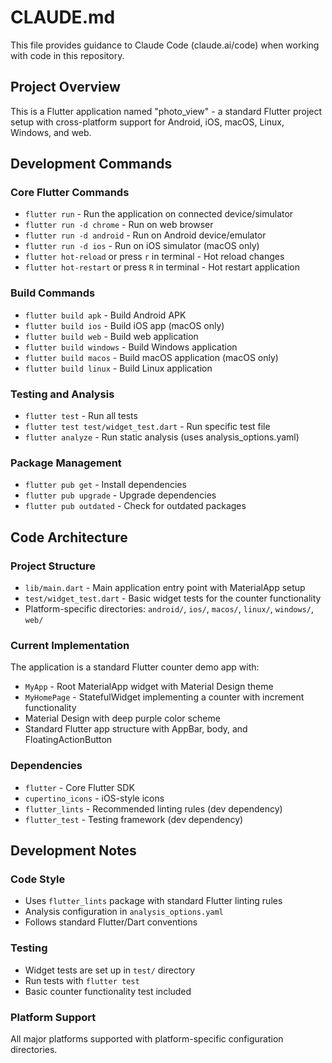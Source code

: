 # CLAUDE.md

This file provides guidance to Claude Code (claude.ai/code) when working with code in this repository.

## Project Overview

This is a Flutter application named "photo_view" - a standard Flutter project setup with cross-platform support for Android, iOS, macOS, Linux, Windows, and web.

## Development Commands

### Core Flutter Commands
- `flutter run` - Run the application on connected device/simulator
- `flutter run -d chrome` - Run on web browser
- `flutter run -d android` - Run on Android device/emulator
- `flutter run -d ios` - Run on iOS simulator (macOS only)
- `flutter hot-reload` or press `r` in terminal - Hot reload changes
- `flutter hot-restart` or press `R` in terminal - Hot restart application

### Build Commands
- `flutter build apk` - Build Android APK
- `flutter build ios` - Build iOS app (macOS only)
- `flutter build web` - Build web application
- `flutter build windows` - Build Windows application
- `flutter build macos` - Build macOS application (macOS only)
- `flutter build linux` - Build Linux application

### Testing and Analysis
- `flutter test` - Run all tests
- `flutter test test/widget_test.dart` - Run specific test file
- `flutter analyze` - Run static analysis (uses analysis_options.yaml)

### Package Management
- `flutter pub get` - Install dependencies
- `flutter pub upgrade` - Upgrade dependencies
- `flutter pub outdated` - Check for outdated packages

## Code Architecture

### Project Structure
- `lib/main.dart` - Main application entry point with MaterialApp setup
- `test/widget_test.dart` - Basic widget tests for the counter functionality
- Platform-specific directories: `android/`, `ios/`, `macos/`, `linux/`, `windows/`, `web/`

### Current Implementation
The application is a standard Flutter counter demo app with:
- `MyApp` - Root MaterialApp widget with Material Design theme
- `MyHomePage` - StatefulWidget implementing a counter with increment functionality
- Material Design with deep purple color scheme
- Standard Flutter app structure with AppBar, body, and FloatingActionButton

### Dependencies
- `flutter` - Core Flutter SDK
- `cupertino_icons` - iOS-style icons
- `flutter_lints` - Recommended linting rules (dev dependency)
- `flutter_test` - Testing framework (dev dependency)

## Development Notes

### Code Style
- Uses `flutter_lints` package with standard Flutter linting rules
- Analysis configuration in `analysis_options.yaml`
- Follows standard Flutter/Dart conventions

### Testing
- Widget tests are set up in `test/` directory
- Run tests with `flutter test`
- Basic counter functionality test included

### Platform Support
All major platforms supported with platform-specific configuration directories.